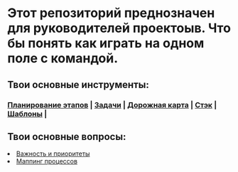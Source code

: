 <h1> Этот репозиторий преднозначен для руководителей проектоыв. Что бы понять как играть на одном поле с командой. </h1>
<h2> Твои основные инструменты: </h2> 
<h3> <nav id="nav-1">
         <a class="link-1" href="https://clck.ru/382PaF ">Планирование этапов</a> |
         <a class="link-2" href="https://clck.ru/382PsR">Задачи</a> |
         <a class="link-3" href="https://clck.ru/382Qo3">Дорожная карта</a> |
         <a class="link-4" href="https://clck.ru/382KNk">Стэк</a> |
         <a class="link-5" href="https://clck.ru/382LiG">Шаблоны</a> |
     </nav> 
</h3>
<h2> Твои основные вопросы: </h2> 
<li> <a class="link-6" href="https://clck.ru/382NPz">Важность и приоритеты</a> </li>
<li> <a class="link-7" href="https://clck.ru/382MwW">Маппинг процессов</a> </li>


